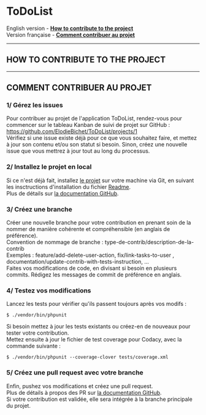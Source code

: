ToDoList
========

English version - __[How to contribute to the project](#how-to-contribute-to-the-project)__  
Version française - __[Comment contribuer au projet](#comment-contribuer-au-projet)__  

---
## HOW TO CONTRIBUTE TO THE PROJECT

---
## COMMENT CONTRIBUER AU PROJET

### 1/ Gérez les issues
Pour contribuer au projet de l'application ToDoList, rendez-vous pour commencer sur le tableau Kanban de suivi de projet sur GitHub : https://github.com/ElodieBichet/ToDoList/projects/1  
Vérifiez si une issue existe déjà pour ce que vous souhaitez faire, et mettez à jour son contenu et/ou son statut si besoin. Sinon, créez une nouvelle issue que vous mettrez à jour tout au long du processus.

### 2/ Installez le projet en local
Si ce n'est déjà fait, installez [le projet](https://github.com/ElodieBichet/ToDoList) sur votre machine via Git, en suivant les insctructions d'installation du fichier [Readme](README.md).  
Plus de détails sur [la documentation GitHub](https://docs.github.com/en/get-started/quickstart/fork-a-repo).

### 3/ Créez une branche
Créer une nouvelle branche pour votre contribution en prenant soin de la nommer de manière cohérente et compréhensible (en anglais de préférence).  
Convention de nommage de branche : type-de-contrib/description-de-la-contrib  
Exemples : feature/add-delete-user-action, fix/link-tasks-to-user , documentation/update-contrib-with-tests-instruction, ...  
Faites vos modifications de code, en divisant si besoin en plusieurs commits. Rédigez les messages de commit de préférence en anglais.

### 4/ Testez vos modifications
Lancez les tests pour vérifier qu'ils passent toujours après vos modifs :
```
$ ./vendor/bin/phpunit
```
Si besoin mettez à jour les tests existants ou créez-en de nouveaux pour tester votre contribution.  
Mettez ensuite à jour le fichier de test coverage pour Codacy, avec la commande suivante :
```
$ ./vendor/bin/phpunit --coverage-clover tests/coverage.xml
```

### 5/ Créez une pull request avec votre branche
Enfin, pushez vos modifications et créez une pull request.  
Plus de détails à propos des PR sur [la documentation GitHub](https://docs.github.com/en/get-started/quickstart/fork-a-repo).  
Si votre contribution est validée, elle sera intégrée à la branche principale du projet.